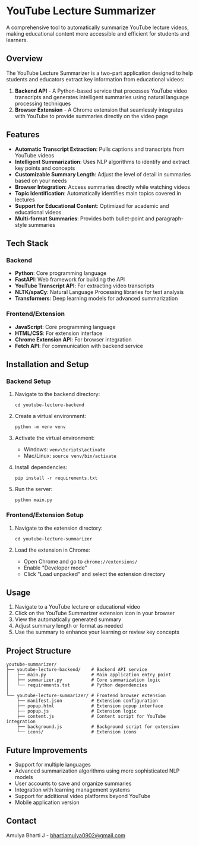 # YouTube Lecture Summarizer

A comprehensive tool to automatically summarize YouTube lecture videos, making educational content more accessible and efficient for students and learners.

## Overview

The YouTube Lecture Summarizer is a two-part application designed to help students and educators extract key information from educational videos:

1. **Backend API** - A Python-based service that processes YouTube video transcripts and generates intelligent summaries using natural language processing techniques
2. **Browser Extension** - A Chrome extension that seamlessly integrates with YouTube to provide summaries directly on the video page

## Features

- **Automatic Transcript Extraction**: Pulls captions and transcripts from YouTube videos
- **Intelligent Summarization**: Uses NLP algorithms to identify and extract key points and concepts
- **Customizable Summary Length**: Adjust the level of detail in summaries based on your needs
- **Browser Integration**: Access summaries directly while watching videos
- **Topic Identification**: Automatically identifies main topics covered in lectures
- **Support for Educational Content**: Optimized for academic and educational videos
- **Multi-format Summaries**: Provides both bullet-point and paragraph-style summaries

## Tech Stack

### Backend
- **Python**: Core programming language
- **FastAPI**: Web framework for building the API
- **YouTube Transcript API**: For extracting video transcripts
- **NLTK/spaCy**: Natural Language Processing libraries for text analysis
- **Transformers**: Deep learning models for advanced summarization

### Frontend/Extension
- **JavaScript**: Core programming language
- **HTML/CSS**: For extension interface
- **Chrome Extension API**: For browser integration
- **Fetch API**: For communication with backend service

## Installation and Setup

### Backend Setup

1. Navigate to the backend directory:
   ```
   cd youtube-lecture-backend
   ```

2. Create a virtual environment:
   ```
   python -m venv venv
   ```

3. Activate the virtual environment:
   - Windows: `venv\Scripts\activate`
   - Mac/Linux: `source venv/bin/activate`

4. Install dependencies:
   ```
   pip install -r requirements.txt
   ```

5. Run the server:
   ```
   python main.py
   ```

### Frontend/Extension Setup

1. Navigate to the extension directory:
   ```
   cd youtube-lecture-summarizer
   ```

2. Load the extension in Chrome:
   - Open Chrome and go to `chrome://extensions/`
   - Enable "Developer mode"
   - Click "Load unpacked" and select the extension directory

## Usage

1. Navigate to a YouTube lecture or educational video
2. Click on the YouTube Summarizer extension icon in your browser
3. View the automatically generated summary
4. Adjust summary length or format as needed
5. Use the summary to enhance your learning or review key concepts

## Project Structure

```
youtube-summarizer/
├── youtube-lecture-backend/    # Backend API service
│   ├── main.py                 # Main application entry point
│   ├── summarizer.py           # Core summarization logic
│   └── requirements.txt        # Python dependencies
│
└── youtube-lecture-summarizer/ # Frontend browser extension
    ├── manifest.json           # Extension configuration
    ├── popup.html              # Extension popup interface
    ├── popup.js                # Extension logic
    ├── content.js              # Content script for YouTube integration
    ├── background.js           # Background script for extension
    └── icons/                  # Extension icons
```

## Future Improvements

- Support for multiple languages
- Advanced summarization algorithms using more sophisticated NLP models
- User accounts to save and organize summaries
- Integration with learning management systems
- Support for additional video platforms beyond YouTube
- Mobile application version

## Contact

Amulya Bharti J - bhartiamulya0902@gmail.com


